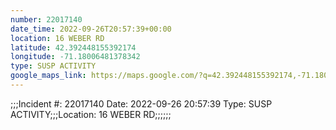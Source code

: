 ```yaml
---
number: 22017140
date_time: 2022-09-26T20:57:39+00:00
location: 16 WEBER RD
latitude: 42.392448155392174
longitude: -71.18006481378342
type: SUSP ACTIVITY
google_maps_link: https://maps.google.com/?q=42.392448155392174,-71.18006481378342
---
```


;;;Incident #: 22017140   Date: 2022-09-26 20:57:39   Type: SUSP ACTIVITY;;;Location: 16 WEBER RD;;;;;;
